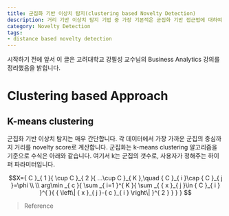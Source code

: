 ```yaml
---
title: 군집화 기반 이상치 탐지(clustering based Novelty Detection)
description: 거리 기반 이상치 탐지 기법 중 가장 기본적은 군집화 기반 접근법에 대하여 알아보겠습니다.
category: Novelty Detection
tags:
- distance based novelty detection
---
```


시작하기 전에 앞서 이 글은 고려대학교 강필성 교수님의 Business Analytics 강의를 정리했음을 밝힙니다.



# Clustering based Approach

## K-means clustering

군집화 기반 이상치 탐지는 매우 간단합니다. 각 데이터에서 가장 가까운 군집의 중심까지 거리를 novelty score로 계산합니다.  군집화는 k-means clustering 알고리즘을 기준으로 수식은 아래와 같습니다.  여기서 k는 군집의 갯수로, 사용자가 정해주는 하이퍼 파라미터입니다.



$$X={ C }_{ 1 }{ \cup C }_{ 2 }{ ...\cup C }_{ K },\quad { C }_{ i }\cap { C }_{ j }=\phi \\ \\ arg\min _{ c }{ \sum _{ i=1 }^{ K }{ \sum _{ { x }_{ j }\in { C }_{ i } }^{  }{ { \left\| { x }_{ j }-{ c }_{ i } \right\|  }^{ 2 } }  }  }  $$







> Reference
>
> > 